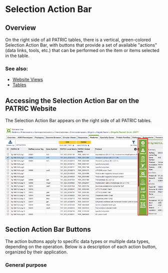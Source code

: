 # Selection Action Bar

## Overview
On the right side of all PATRIC tables, there is a vertical, green-colored Selection Action Bar, with buttons that provide a set of available "actions" (data links, tools, etc.) that can be performed on the item or items selected in the table.

### See also:
  * [Website Views](./website_views.html)
  * [Tables](./tables.html)

## Accessing the Selection Action Bar on the PATRIC Website
The Selection Action Bar appears on the right side of all PATRIC tables.  

![Selection Action Bar](./images/action_bar.png) 

## Section Action Bar Buttons
The action buttons apply to specific data types or multiple data types, depending on the operation. Below is a description of each action button, organized by their application.

### General purpose






